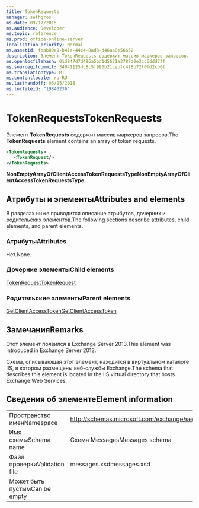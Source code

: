 ```yaml
---
title: TokenRequests
manager: sethgros
ms.date: 09/17/2015
ms.audience: Developer
ms.topic: reference
ms.prod: office-online-server
localization_priority: Normal
ms.assetid: fbab89e9-b41a-44c4-8ad3-d46aa8e56652
description: Элемент TokenRequests содержит массив маркеров запросов.
ms.openlocfilehash: 01d847d7d496a5bd1d5621a3787d0e3cc6ddd7ff
ms.sourcegitcommit: 34041125dc8c5f993b21cebfc4f8b72f0fd2cb6f
ms.translationtype: MT
ms.contentlocale: ru-RU
ms.lasthandoff: 06/25/2018
ms.locfileid: "19840236"
---
```

# <a name="tokenrequests"></a><span data-ttu-id="7f540-103">TokenRequests</span><span class="sxs-lookup"><span data-stu-id="7f540-103">TokenRequests</span></span>

<span data-ttu-id="7f540-104">Элемент **TokenRequests** содержит массив маркеров запросов.</span><span class="sxs-lookup"><span data-stu-id="7f540-104">The **TokenRequests** element contains an array of token requests.</span></span> 
  
```XML
<TokenRequests>
   <TokenRequest/>
</TokenRequests>
```

 <span data-ttu-id="7f540-105">**NonEmptyArrayOfClientAccessTokenRequestsType**</span><span class="sxs-lookup"><span data-stu-id="7f540-105">**NonEmptyArrayOfClientAccessTokenRequestsType**</span></span>
## <a name="attributes-and-elements"></a><span data-ttu-id="7f540-106">Атрибуты и элементы</span><span class="sxs-lookup"><span data-stu-id="7f540-106">Attributes and elements</span></span>

<span data-ttu-id="7f540-107">В разделах ниже приводится описание атрибутов, дочерних и родительских элементов.</span><span class="sxs-lookup"><span data-stu-id="7f540-107">The following sections describe attributes, child elements, and parent elements.</span></span>
  
### <a name="attributes"></a><span data-ttu-id="7f540-108">Атрибуты</span><span class="sxs-lookup"><span data-stu-id="7f540-108">Attributes</span></span>

<span data-ttu-id="7f540-109">Нет.</span><span class="sxs-lookup"><span data-stu-id="7f540-109">None.</span></span>
  
### <a name="child-elements"></a><span data-ttu-id="7f540-110">Дочерние элементы</span><span class="sxs-lookup"><span data-stu-id="7f540-110">Child elements</span></span>

[<span data-ttu-id="7f540-111">TokenRequest</span><span class="sxs-lookup"><span data-stu-id="7f540-111">TokenRequest</span></span>](tokenrequest.md)
  
### <a name="parent-elements"></a><span data-ttu-id="7f540-112">Родительские элементы</span><span class="sxs-lookup"><span data-stu-id="7f540-112">Parent elements</span></span>

[<span data-ttu-id="7f540-113">GetClientAccessToken</span><span class="sxs-lookup"><span data-stu-id="7f540-113">GetClientAccessToken</span></span>](getclientaccesstoken.md)
  
## <a name="remarks"></a><span data-ttu-id="7f540-114">Замечания</span><span class="sxs-lookup"><span data-stu-id="7f540-114">Remarks</span></span>

<span data-ttu-id="7f540-115">Этот элемент появился в Exchange Server 2013.</span><span class="sxs-lookup"><span data-stu-id="7f540-115">This element was introduced in Exchange Server 2013.</span></span>
  
<span data-ttu-id="7f540-116">Схема, описывающая этот элемент, находится в виртуальном каталоге IIS, в котором размещены веб-службы Exchange.</span><span class="sxs-lookup"><span data-stu-id="7f540-116">The schema that describes this element is located in the IIS virtual directory that hosts Exchange Web Services.</span></span>
  
## <a name="element-information"></a><span data-ttu-id="7f540-117">Сведения об элементе</span><span class="sxs-lookup"><span data-stu-id="7f540-117">Element information</span></span>

|||
|:-----|:-----|
|<span data-ttu-id="7f540-118">Пространство имен</span><span class="sxs-lookup"><span data-stu-id="7f540-118">Namespace</span></span>  <br/> |http://schemas.microsoft.com/exchange/services/2006/messages  <br/> |
|<span data-ttu-id="7f540-119">Имя схемы</span><span class="sxs-lookup"><span data-stu-id="7f540-119">Schema name</span></span>  <br/> |<span data-ttu-id="7f540-120">Схема Messages</span><span class="sxs-lookup"><span data-stu-id="7f540-120">Messages schema</span></span>  <br/> |
|<span data-ttu-id="7f540-121">Файл проверки</span><span class="sxs-lookup"><span data-stu-id="7f540-121">Validation file</span></span>  <br/> |<span data-ttu-id="7f540-122">messages.xsd</span><span class="sxs-lookup"><span data-stu-id="7f540-122">messages.xsd</span></span>  <br/> |
|<span data-ttu-id="7f540-123">Может быть пустым</span><span class="sxs-lookup"><span data-stu-id="7f540-123">Can be empty</span></span>  <br/> ||
   


